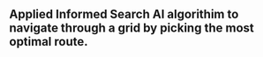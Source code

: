## Applied Informed Search AI algorithim to navigate through a grid by picking the most optimal route.

